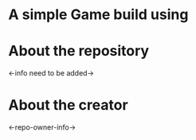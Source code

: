 # A simple Game build using 

# About the repository

<-info need to be added->

# About the creator

<-repo-owner-info->
